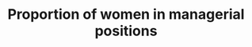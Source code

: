 ---
indicator_name: Proportion  of  women  in  managerial  positions
source_agency_staff_email: Lynda.L.Laughlin@census.gov
graph_title: null
title: Proportion  of  women  in  managerial  positions
permalink: /5-5-2/
sdg_goal: 5
layout: indicator
indicator: 5.5.2
indicator_variable: proportion_women_managerial
graph_type_description: Line  graph
graph_status_notes: Graphed
variable_description: null
variable_notes: null
un_designated_tier: '1'
un_custodial_agency: ILO
target_id: '5.5'
has_metadata: true
goal_meta_link: 'http://unstats.un.org/sdgs/files/metadata-compilation/Metadata-Goal-5.pdf'
goal_meta_link_page: 19
rationale_interpretation: >-
  Women  participate  in  politics  and  decision-making  at  all  levels,  in  different  functions  and  across  all  spheres.  They  participate  as  candidates  for  local,  regional  and  national  elections,  members  of  parliament  or  local  council,  heads  of  state  and  government,  ministers,  members  of  political  parties,  leaders  and  managers  of  business.  Capturing  an  accurate  assessment  of  womens  representation  across  these  different  forms  of  political  and  economic  leadership  is  a  key  marker  of  progress  in  achieving  gender  equality  and  womens  empowerment.
target: >-
  Ensure  womens  full  and  effective  participation  and  equal  opportunities  for  leadership  at  all  levels  of  decision-making  in  political,  economic  and  public  life
source_agency_survey_dataset: >-
  U.S.  Census  Bureau/The  American  Community  Survey/Table  S2402  U.S.  Census  Bureau/The  American  Community  Survey/Tables  B24125,  B24126  U.S.  Census  Bureau/The  American  Community  Survey/  Detailed  Occupations  and  Median  Earnings:  2008  U.S.  Census  Bureau/Census  2000/  Full-Time,  Year-Round  Workers  and  Median  Earnings  in  1999  by  Sex  and  Detailed  Occupation:  2000
us_method_of_computation: >-
  Data  are  based  on  a  sample  and  are  subject  to  sampling  variability.  The  degree  of  uncertainty  for  an  estimate  arising  from  sampling  variability  is  represented  through  the  use  of  a  margin  of  error.  The  margin  of  error  for  the  data  provided  is  +/-.2  (this  is  the  90  percent  margin  of  error).  The  margin  of  error  can  be  interpreted  roughly  as  providing  a  90  percent  probability  that  the  interval  defined  by  the  estimate  minus  the  margin  of  error  and  the  estimate  plus  the  margin  of  error  (the  lower  and  upper  confidence  bounds)  contains  the  true  value.  In  addition  to  sampling  variability,  the  ACS  estimates  are  subject  to  nonsampling  error.  The  effect  of  nonsampling  error  is  not  represented  in  these  data.  Occupation  codes  are  4-digit  codes  and  are  based  on  Standard  Occupational  Classification  2010.
indicator_definition: "The  indicator  proposed  measures  the  proportion  of  women  in  leadership  positions  across  a  number  of  areas,  including:  \tin  the  executive  branch  of  government:  \t\tNumber  of  women  Heads  of  State  and  Governments  as  a  percentage  of  total  (Tier  1)  \t\tNumber  of  ministerial  positions  that  are  held  by  women  as  a  percentage  of  total  (Tier  1    part  of  Minimum  set  of  gender  indicators)  \t\tNumber  of  leadership  positions  held  by  women  in  local  governments  as  a  percentage  of  total  (Tier  3)  \tin  the  legislative  branch  of  government:  \t\tNumber  of  seats  in  national  parliaments  held  by  women  as  a  percentage  of  total  (Tier  1    part  of  Minimum  set  of  gender  indicators)  \tin  the  judiciary  branch  of  government  and  law  enforcement:  \t\tNumber  of  women  judges  as  a  percentage  of  total  (Tier  2  -    part  of  Minimum  set  of  gender  indicators)  \t\tNumber  of  women  police  officers  as  a  percentage  of  total  (Tier  2    part  of  Minimum  set  of  gender  indicators)  ;  and  \tthe  share  of  managers  in  public  and  private  sector  enterprises  that  are  women  (Tier  1    part  of  Minimum  set  of  gender  indicators).  Some  of  these  data  are  already  collected  while  others  need  further  development.  For  example,  UN  Women  routinely  collects  data  on  women  Heads  of  State  and  Government;  the  Inter-Parliamentary  Union  (IPU)  regularly  collects  data  on  the  proportion  of  women  ministers  and  in  parliaments;  indicators  on  women  in  law  enforcement  are  also  readily  available;  and  ILO  regularly  publishes  data  on  women  managers  using  data  from  national  labour  force  surveys.  Data  on  womens  political  participation  at  the  local  level  have  not  been  as  systematically  collected  at  the  global  level.  Measuring  womens  participation  in  local  government  is  important,  however,  because  of  the  responsibilities  of  local  governments  and  the  significantly  higher  number  of  opportunities  (that  is,  seats)  available  to  women  candidates  at  this  level.  To  measure  womens  representation  in  local  governments,  methodologies  and  standards  are  currently  being  developed  by  UN  Women  and  United  Cities  and  Local  Governments  (UCLG)."
actual_indicator_available: >-
  OCCUPATION  BY  SEX  FOR  THE  FULL-TIME,  YEAR-ROUND  CIVILIAN  EMPLOYED  POPULATION  16  YEARS  AND  OVER
actual_indicator_available_description: >-
  Proportion  of  females  in  full-time,  year-round  management  occupations  compared  to  proportion  of  males  in  full-time,  year-round  management  occupations.
comments_and_limitations: >-
  The  data  for  management  workers  for  2000,  2008,  and  2009  were  converted  to  the  2010  Census  occupation  code  list  to  make  them  comparable  across  time.  The  Census  Bureau  occupation  code  list  follows  the  structure  of  the  Standard  Occupation  Classification  (SOC)  system  and  is  updated  periodically.  The  SOC  is  expected  to  be  revised  again  in  2018.
periodicity: Yearly
time_period: 2000  to  present
date_of_national_source_publication: 09/2011
date_metadata_updated: 10/2017
scheduled_update_by_national_source: 10/2018
scheduled_update_by_SDG_team: 10/2018
source_title: null
source_url: >-
  http://factfinder.census.gov/faces/nav/jsf/pages/searchresults.xhtml?refresh=t#none
source_notes: null
published: true
source_agency_staff_name: Lynda  Laughlin
---